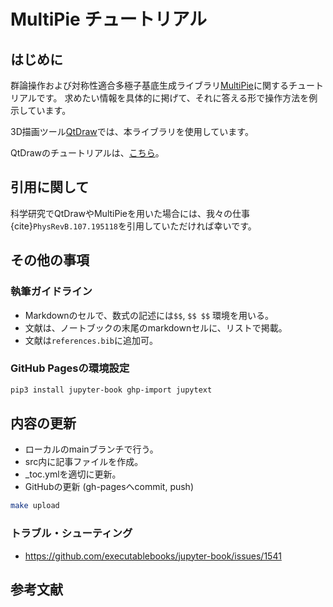 # MultiPie チュートリアル

## はじめに

群論操作および対称性適合多極子基底生成ライブラリ[MultiPie](https://github.com/CMT-MU/MultiPie)に関するチュートリアルです。
求めたい情報を具体的に掲げて、それに答える形で操作方法を例示しています。

3D描画ツール[QtDraw](https://github.com/CMT-MU/QtDraw)では、本ライブラリを使用しています。

QtDrawのチュートリアルは、[こちら](https://cmt-mu.github.io/QtDrawTutorial/)。

## 引用に関して

科学研究でQtDrawやMultiPieを用いた場合には、我々の仕事{cite}`PhysRevB.107.195118`を引用していただければ幸いです。

## その他の事項

### 執筆ガイドライン

* Markdownのセルで、数式の記述には`$$`, `$$ $$` 環境を用いる。
* 文献は、ノートブックの末尾のmarkdownセルに、リストで掲載。
* 文献は`references.bib`に追加可。

### GitHub Pagesの環境設定

```bash
pip3 install jupyter-book ghp-import jupytext
```
## 内容の更新
- ローカルのmainブランチで行う。
- src内に記事ファイルを作成。
- _toc.ymlを適切に更新。
- GitHubの更新 (gh-pagesへcommit, push)
```bash
make upload
```

### トラブル・シューティング
* https://github.com/executablebooks/jupyter-book/issues/1541


## 参考文献

```{bibliography}
```
